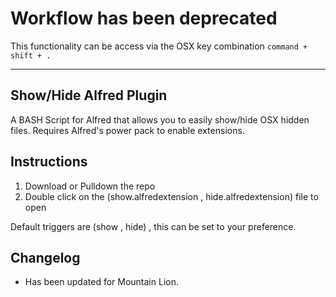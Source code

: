 
# Workflow has been deprecated
This functionality can be access via the OSX key combination `command + shift + .`
____

## Show/Hide Alfred Plugin 

A BASH Script for Alfred that allows you to easily show/hide OSX hidden files. Requires Alfred's power pack to enable extensions.

## Instructions

1.  Download or Pulldown the repo
1.  Double click on the (show.alfredextension , hide.alfredextension) file to open

Default triggers are (show , hide) , this can be set to your preference.


## Changelog

- Has been updated for Mountain Lion.
